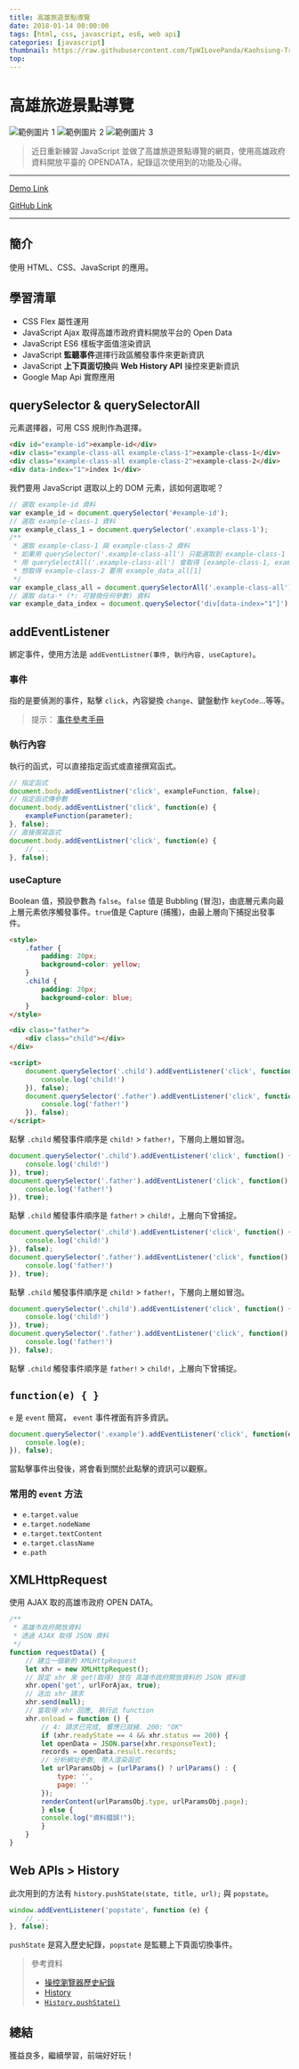 ```yaml
---
title: 高雄旅遊景點導覽
date: 2018-01-14 00:00:00
tags: [html, css, javascript, es6, web api]
categories: [javascript]
thumbnail: https://raw.githubusercontent.com/TpWILovePanda/Kaohsiung-Travel-Information/master/images/Demo3.png
top:
---
```

# 高雄旅遊景點導覽

![範例圖片 1](https://raw.githubusercontent.com/TpWILovePanda/Kaohsiung-Travel-Information/master/images/Demo1.png)
![範例圖片 2](https://raw.githubusercontent.com/TpWILovePanda/Kaohsiung-Travel-Information/master/images/Demo2.png)
![範例圖片 3](https://raw.githubusercontent.com/TpWILovePanda/Kaohsiung-Travel-Information/master/images/Demo3.png)

> 近日重新練習 JavaScript 並做了高雄旅遊景點導覽的網頁，使用高雄政府資料開放平臺的 OPENDATA，紀錄這次使用到的功能及心得。

---

[Demo Link](https://tpwilovepanda.github.io/Kaohsiung-Travel-Information/index.html)

[GitHub Link](https://github.com/TpWILovePanda/Kaohsiung-Travel-Information)

---

## 簡介

使用 HTML、CSS、JavaScript 的應用。

## 學習清單

* CSS Flex 屬性運用
* JavaScript Ajax 取得高雄市政府資料開放平台的 Open Data
* JavaScript ES6 樣板字面值渲染資訊
* JavaScript **監聽事件**選擇行政區觸發事件來更新資訊
* JavaScript **上下頁面切換**與 **Web History API** 操控來更新資訊
* Google Map Api 實際應用

## querySelector & querySelectorAll

元素選擇器，可用 CSS 規則作為選擇。

```html
<div id="example-id">example-id</div>
<div class="example-class-all example-class-1">example-class-1</div>
<div class="example-class-all example-class-2">example-class-2</div>
<div data-index="1">index 1</div>
```

我們要用 JavaScript 選取以上的 DOM 元素，該如何選取呢？

```js
// 選取 example-id 資料
var example_id = document.querySelector('#example-id');
// 選取 example-class-1 資料
var example_class_1 = document.querySelector('.example-class-1');
/**
 * 選取 example-class-1 與 example-class-2 資料
 * 如果用 querySelector('.example-class-all') 只能選取到 example-class-1
 * 用 querySelectAll('.example-class-all') 會取得 [example-class-1, example-class-2]
 * 想取得 example-class-2 要用 example_data_all[1]
 */
var example_class_all = document.querySelectorAll('.example-class-all');
// 選取 data-* (*: 可替換任何參數) 資料
var example_data_index = document.querySelector('div[data-index="1"]');
```

## addEventListener

綁定事件，使用方法是 `addEventListner(事件, 執行內容, useCapture)`。

### 事件

指的是要偵測的事件，點擊 `click`，內容變換 `change`、鍵盤動作 `keyCode`...等等。

> 提示： [事件參考手冊](http://www.runoob.com/jsref/dom-obj-event.html)

### 執行內容

執行的函式，可以直接指定函式或直接撰寫函式。

```js
// 指定函式
document.body.addEventListner('click', exampleFunction, false);
// 指定函式傳參數
document.body.addEventListner('click', function(e) {
    exampleFunction(parameter);
}, false);
// 直接撰寫函式
document.body.addEventListner('click', function(e) {
    // ...
}, false);

```

### useCapture

Boolean 值，預設參數為 `false`。`false` 值是 Bubbling (冒泡)，由底層元素向最上層元素依序觸發事件。`true`值是 Capture (捕獲)，由最上層向下捕捉出發事件。

```html
<style>
    .father {
        padding: 20px;
        background-color: yellow;
    }
    .child {
        padding: 20px;
        background-color: blue;
    }
</style>

<div class="father">
    <div class="child"></div>
</div>

<script>
    document.querySelector('.child').addEventListener('click', function() {
        console.log('child!')
    }), false);
    document.querySelector('.father').addEventListener('click', function() {
        console.log('father!')
    }), false);
</script>
```

點擊 `.child` 觸發事件順序是 `child!` > `father!`，下層向上層如冒泡。

```js
document.querySelector('.child').addEventListener('click', function() {
    console.log('child!')
}), true);
document.querySelector('.father').addEventListener('click', function() {
    console.log('father!')
}), true);
```

點擊 `.child` 觸發事件順序是 `father!` > `child!`，上層向下曾捕捉。

```js
document.querySelector('.child').addEventListener('click', function() {
    console.log('child!')
}), false);
document.querySelector('.father').addEventListener('click', function() {
    console.log('father!')
}), true);
```

點擊 `.child` 觸發事件順序是 `child!` > `father!`，下層向上層如冒泡。

```js
document.querySelector('.child').addEventListener('click', function() {
    console.log('child!')
}), true);
document.querySelector('.father').addEventListener('click', function() {
    console.log('father!')
}), false);
```

點擊 `.child` 觸發事件順序是 `father!` > `child!`，上層向下曾捕捉。

## `function(e) { }`

`e` 是 `event` 簡寫， `event` 事件裡面有許多資訊。

```js
document.querySelector('.example').addEventListener('click', function(e) {
    console.log(e);
}), false);
```

當點擊事件出發後，將會看到關於此點擊的資訊可以觀察。

### 常用的 `event` 方法

* `e.target.value`
* `e.target.nodeName`
* `e.target.textContent`
* `e.target.className`
* `e.path`

## XMLHttpRequest

使用 AJAX 取的高雄市政府 OPEN DATA。

```js
/**
 * 高雄市政府開放資料
 * 透過 AJAX 取得 JSON 資料
 */
function requestData() {
    // 建立一個新的 XMLHttpRequest
    let xhr = new XMLHttpRequest();
    // 設定 xhr 來 get(取得) 放在 高雄市政府開放資料的 JSON 資料值
    xhr.open('get', urlForAjax, true);
    // 送出 xhr 請求
    xhr.send(null);
    // 當取得 xhr 回應, 執行此 function
    xhr.onload = function () {
        // 4: 請求已完成, 響應已就緒. 200: "OK"
        if (xhr.readyState == 4 && xhr.status == 200) {
        let openData = JSON.parse(xhr.responseText);
        records = openData.result.records;
        // 分析網址參數, 帶入渲染函式
        let urlParamsObj = (urlParams() ? urlParams() : {
            type: '',
            page: ''
        });
        renderContent(urlParamsObj.type, urlParamsObj.page);
        } else {
        console.log("資料錯誤!");
        }
    }
}
```

## Web APIs > History

此次用到的方法有 `history.pushState(state, title, url);` 與 `popstate`。

```js
window.addEventListener('popstate', function (e) {
    // ...
}, false);
```

`pushState` 是寫入歷史紀錄，`popstate` 是監聽上下頁面切換事件。

> 參考資料
> * [操控瀏覽器歷史紀錄](https://developer.mozilla.org/zh-TW/docs/Web/API/History)
> * [History](https://developer.mozilla.org/zh-TW/docs/Web/API/History_API)
> * [`History.pushState()`](https://developer.mozilla.org/zh-CN/docs/Web/API/History/pushState)

## 總結

獲益良多，繼續學習，前端好好玩！